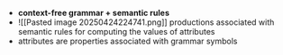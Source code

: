 - **context-free grammar + semantic rules** 
- ![[Pasted image 20250424224741.png]]
productions associated with semantic rules for computing the values of attributes
- attributes are properties associated with grammar symbols